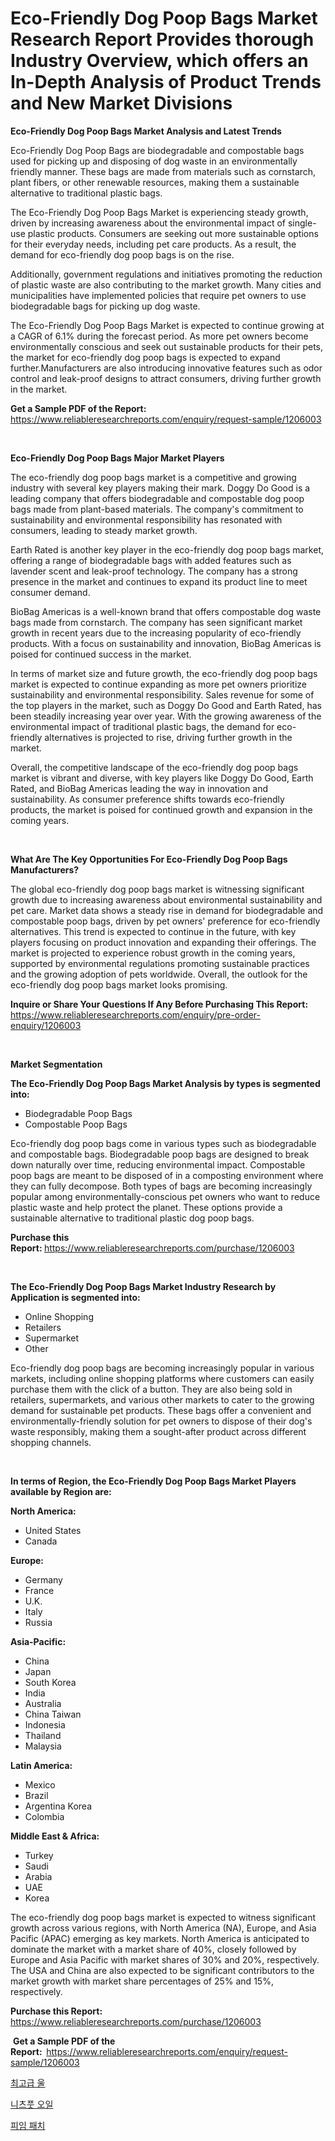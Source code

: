<p><h1>Eco-Friendly Dog Poop Bags Market Research Report Provides thorough Industry Overview, which offers an In-Depth Analysis of Product Trends and New Market Divisions</h1></p><p><strong>Eco-Friendly Dog Poop Bags Market Analysis and Latest Trends</strong></p>
<p><p>Eco-Friendly Dog Poop Bags are biodegradable and compostable bags used for picking up and disposing of dog waste in an environmentally friendly manner. These bags are made from materials such as cornstarch, plant fibers, or other renewable resources, making them a sustainable alternative to traditional plastic bags. </p><p>The Eco-Friendly Dog Poop Bags Market is experiencing steady growth, driven by increasing awareness about the environmental impact of single-use plastic products. Consumers are seeking out more sustainable options for their everyday needs, including pet care products. As a result, the demand for eco-friendly dog poop bags is on the rise.</p><p>Additionally, government regulations and initiatives promoting the reduction of plastic waste are also contributing to the market growth. Many cities and municipalities have implemented policies that require pet owners to use biodegradable bags for picking up dog waste.</p><p>The Eco-Friendly Dog Poop Bags Market is expected to continue growing at a CAGR of 6.1% during the forecast period. As more pet owners become environmentally conscious and seek out sustainable products for their pets, the market for eco-friendly dog poop bags is expected to expand further.Manufacturers are also introducing innovative features such as odor control and leak-proof designs to attract consumers, driving further growth in the market.</p></p>
<p><strong>Get a Sample PDF of the Report:&nbsp;</strong> <a href="https://www.reliableresearchreports.com/enquiry/request-sample/1206003">https://www.reliableresearchreports.com/enquiry/request-sample/1206003</a></p>
<p>&nbsp;</p>
<p><strong>Eco-Friendly Dog Poop Bags Major Market Players</strong></p>
<p><p>The eco-friendly dog poop bags market is a competitive and growing industry with several key players making their mark. Doggy Do Good is a leading company that offers biodegradable and compostable dog poop bags made from plant-based materials. The company's commitment to sustainability and environmental responsibility has resonated with consumers, leading to steady market growth.</p><p>Earth Rated is another key player in the eco-friendly dog poop bags market, offering a range of biodegradable bags with added features such as lavender scent and leak-proof technology. The company has a strong presence in the market and continues to expand its product line to meet consumer demand.</p><p>BioBag Americas is a well-known brand that offers compostable dog waste bags made from cornstarch. The company has seen significant market growth in recent years due to the increasing popularity of eco-friendly products. With a focus on sustainability and innovation, BioBag Americas is poised for continued success in the market.</p><p>In terms of market size and future growth, the eco-friendly dog poop bags market is expected to continue expanding as more pet owners prioritize sustainability and environmental responsibility. Sales revenue for some of the top players in the market, such as Doggy Do Good and Earth Rated, has been steadily increasing year over year. With the growing awareness of the environmental impact of traditional plastic bags, the demand for eco-friendly alternatives is projected to rise, driving further growth in the market.</p><p>Overall, the competitive landscape of the eco-friendly dog poop bags market is vibrant and diverse, with key players like Doggy Do Good, Earth Rated, and BioBag Americas leading the way in innovation and sustainability. As consumer preference shifts towards eco-friendly products, the market is poised for continued growth and expansion in the coming years.</p></p>
<p>&nbsp;</p>
<p><strong>What Are The Key Opportunities For Eco-Friendly Dog Poop Bags Manufacturers?</strong></p>
<p><p>The global eco-friendly dog poop bags market is witnessing significant growth due to increasing awareness about environmental sustainability and pet care. Market data shows a steady rise in demand for biodegradable and compostable poop bags, driven by pet owners' preference for eco-friendly alternatives. This trend is expected to continue in the future, with key players focusing on product innovation and expanding their offerings. The market is projected to experience robust growth in the coming years, supported by environmental regulations promoting sustainable practices and the growing adoption of pets worldwide. Overall, the outlook for the eco-friendly dog poop bags market looks promising.</p></p>
<p><strong>Inquire or Share Your Questions If Any Before Purchasing This Report:</strong> <a href="https://www.reliableresearchreports.com/enquiry/pre-order-enquiry/1206003">https://www.reliableresearchreports.com/enquiry/pre-order-enquiry/1206003</a></p>
<p>&nbsp;</p>
<p><strong>Market Segmentation</strong></p>
<p><strong>The Eco-Friendly Dog Poop Bags Market Analysis by types is segmented into:</strong></p>
<p><ul><li>Biodegradable Poop Bags</li><li>Compostable Poop Bags</li></ul></p>
<p><p>Eco-friendly dog poop bags come in various types such as biodegradable and compostable bags. Biodegradable poop bags are designed to break down naturally over time, reducing environmental impact. Compostable poop bags are meant to be disposed of in a composting environment where they can fully decompose. Both types of bags are becoming increasingly popular among environmentally-conscious pet owners who want to reduce plastic waste and help protect the planet. These options provide a sustainable alternative to traditional plastic dog poop bags.</p></p>
<p><strong>Purchase this Report:&nbsp;</strong><a href="https://www.reliableresearchreports.com/purchase/1206003">https://www.reliableresearchreports.com/purchase/1206003</a></p>
<p>&nbsp;</p>
<p><strong>The Eco-Friendly Dog Poop Bags Market Industry Research by Application is segmented into:</strong></p>
<p><ul><li>Online Shopping</li><li>Retailers</li><li>Supermarket</li><li>Other</li></ul></p>
<p><p>Eco-friendly dog poop bags are becoming increasingly popular in various markets, including online shopping platforms where customers can easily purchase them with the click of a button. They are also being sold in retailers, supermarkets, and various other markets to cater to the growing demand for sustainable pet products. These bags offer a convenient and environmentally-friendly solution for pet owners to dispose of their dog's waste responsibly, making them a sought-after product across different shopping channels.</p></p>
<p>&nbsp;</p>
<p><strong>In terms of Region, the Eco-Friendly Dog Poop Bags Market Players available by Region are:</strong></p>
<p>
    <p> <strong> North America: </strong>
        <ul>
            <li>United States</li>
            <li>Canada</li>
        </ul>
        </p> 
    <p> <strong> Europe: </strong>
        <ul>
            <li>Germany</li>
            <li>France</li>
            <li>U.K.</li>
            <li>Italy</li>
            <li>Russia</li>
        </ul>
        </p> 
    <p> <strong> Asia-Pacific: </strong>
        <ul>
            <li>China</li>
            <li>Japan</li>
            <li>South Korea</li>
            <li>India</li>
            <li>Australia</li>
            <li>China Taiwan</li>
            <li>Indonesia</li>
            <li>Thailand</li>
            <li>Malaysia</li>
        </ul>
        </p> 
    <p> <strong> Latin America: </strong>
        <ul>
            <li>Mexico</li>
            <li>Brazil</li>
            <li>Argentina Korea</li>
            <li>Colombia</li>
        </ul>
        </p> 
    <p> <strong> Middle East & Africa: </strong>
        <ul>
            <li>Turkey</li>
            <li>Saudi</li>
            <li>Arabia</li>
            <li>UAE</li>
            <li>Korea</li>
        </ul>
    </p>
    </p>
<p><p>The eco-friendly dog poop bags market is expected to witness significant growth across various regions, with North America (NA), Europe, and Asia Pacific (APAC) emerging as key markets. North America is anticipated to dominate the market with a market share of 40%, closely followed by Europe and Asia Pacific with market shares of 30% and 20%, respectively. The USA and China are also expected to be significant contributors to the market growth with market share percentages of 25% and 15%, respectively.</p></p>
<p><strong>Purchase this Report: </strong><a href="https://www.reliableresearchreports.com/purchase/1206003">https://www.reliableresearchreports.com/purchase/1206003</a></p>
<p>&nbsp;<strong>Get a Sample PDF of the Report:&nbsp;&nbsp;</strong><a href="https://www.reliableresearchreports.com/enquiry/request-sample/1206003">https://www.reliableresearchreports.com/enquiry/request-sample/1206003</a></p>
<p><strong></strong></p>
<p><p><a href="https://github.com/plelbej847484502/Market-Research-Report-List-1/blob/main/59598586859.md">최고급 울</a></p><p><a href="https://github.com/vseigx30c9a1j/Market-Research-Report-List-1/blob/main/38945476860.md">니츠풋 오일</a></p><p><a href="https://github.com/wallacBahrtyinger567686/Market-Research-Report-List-1/blob/main/34658036858.md">피임 패치</a></p></p>